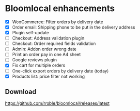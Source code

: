 # Bloomlocal enhancements

- [x] WooCommerce: Filter orders by delivery date
- [x] Order email: Shipping phone to be put in the delivery address
- [x] Plugin self-update
- [ ] Checkout: Address validation plugin
- [ ] Checkout: Order required fields validation
- [ ] Admin: Addon order wrong date
- [ ] Print an order pay in one A4 sheet
- [ ] Google reviews plugin
- [x] Fix cart for multiple orders
- [ ] One-click export orders by delivery date (today)
- [x] Products list: price filter not working

## Download
https://github.com/rroble/bloomlocal/releases/latest
